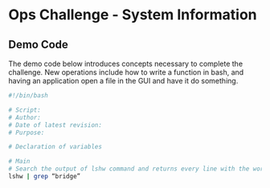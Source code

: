 # Ops Challenge - System Information

## Demo Code

The demo code below introduces concepts necessary to complete the challenge. New operations include how to write a function in bash, and having an application open a file in the GUI and have it do something.

```bash
#!/bin/bash

# Script:                       
# Author:                       
# Date of latest revision:      
# Purpose:                      

# Declaration of variables

# Main
# Search the output of lshw command and returns every line with the word bridge in it
lshw | grep “bridge” 
```
